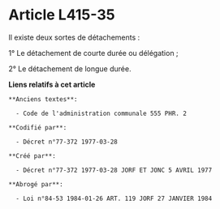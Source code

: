 # Article L415-35

Il existe deux sortes de détachements    : 

1° Le détachement de courte durée ou délégation ; 

2° Le détachement de longue durée.

**Liens relatifs à cet article**

	**Anciens textes**:

	  - Code de l'administration communale 555 PHR. 2

	**Codifié par**:

	  - Décret n°77-372 1977-03-28

	**Créé par**:

	  - Décret n°77-372 1977-03-28 JORF ET JONC 5 AVRIL 1977

	**Abrogé par**:

	  - Loi n°84-53 1984-01-26 ART. 119 JORF 27 JANVIER 1984
